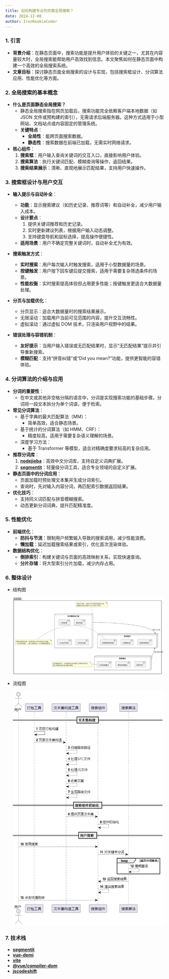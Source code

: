 ```yaml
---
title: 如何构建专业的页面全局搜索？
date: 2024-12-08
author: IronRookieCoder
---
```


### 1. 引言

- **背景介绍**：在静态页面中，搜索功能是提升用户体验的关键之一，尤其在内容量较大时，全局搜索能帮助用户高效找到信息。本文聚焦如何在静态页面中构建一个高效的全局搜索系统。
- **文章目标**：探讨静态页面全局搜索的设计与实现，包括搜索框设计、分词算法应用、性能优化等方面。

### 2. 全局搜索的基本概念

- **什么是页面静态全局搜索？**
  - 静态全局搜索指在网页加载后，搜索功能完全依赖客户端本地数据（如 JSON 文件或预构建的索引），无需请求后端服务器。这种方式适用于小型网站、文档站点或内容固定的管理系统。
  - **关键特点**：
    - **全局性**：能跨页面搜索数据。
    - **静态性**：搜索数据在前端已加载，无需实时网络请求。
- **核心组件**：
  1. **搜索框**：用户输入查询关键词的交互入口，直接影响用户体验。
  2. **搜索算法**：执行关键词匹配、模糊查询等操作，返回结果。
  3. **搜索结果展示**：清晰、直观地展示匹配结果，支持用户快速操作。

### 3. 搜索框设计与用户交互

- **输入提示与自动补全**：
  - **功能**：显示搜索建议（如历史记录、推荐词等）和自动补全，减少用户输入成本。
  - **设计要点**：
    1. 提供关键词推荐和历史记录。
    2. 实时更新建议列表，根据用户输入动态调整。
    3. 支持键盘导航和鼠标选择，提高操作便捷性。
  - **适用场景**：用户不确定完整关键词时，自动补全尤为有效。
- **搜索触发方式**：

  - **实时搜索**：用户每次输入时触发搜索，适用于小型数据量的场景。
  - **按键触发**：用户按下回车键后提交搜索，适用于需要复杂筛选条件的场景。
  - **性能权衡**：实时搜索提高体验但占用更多性能；按键触发更适合大数据量处理。

- **分页与加载优化**：

  - 分页显示：适合大数据量时的搜索结果展示。
  - 无限滚动：加载用户当前可见范围的内容，提升交互流畅性。
  - 虚拟滚动：通过虚拟 DOM 技术，只渲染用户视野中的结果。

- **错误处理与容错机制**：
  - **友好提示**：当用户输入错误或无匹配结果时，显示“无匹配结果”提示并引导重新搜索。
  - **模糊匹配**：支持“拼音纠错”或“Did you mean?”功能，提供更智能的容错体验。

### 4. 分词算法的介绍与应用

- **分词的重要性**：
  - 在中文或其他非空格分隔的语言中，分词是实现搜索功能的基础步骤。分词将一段文本拆分为单个词语，便于检索。
- **常见分词算法**：
  - 基于字典的最大匹配算法（MM）：
    - 简单高效，适合静态场景。
  - 基于统计的分词算法（如 HMM、CRF）：
    - 精度较高，适用于需要复杂语义理解的场景。
  - 深度学习方法：
    - 基于 Transformer 等模型，适合对精确度要求较高的复杂应用。
- **推荐分词库**：
  1. **[nodejieba](https://www.npmjs.com/package/nodejieba)**：高效中文分词库，支持自定义词典扩展。
  2. **[segmentit](https://www.npmjs.com/package/segmentit)**：轻量级分词工具，适合专业领域的自定义扩展。
- **静态页面中的分词应用**：
  - 页面加载时预处理文本集并生成分词索引。
  - 查询时，先对输入内容分词，再匹配索引数据返回结果。
- **优化技巧**：
  - 支持同义词匹配与拼音模糊搜索。
  - 动态更新分词词典，提升匹配精准度。

### 5. 性能优化

- **前端优化**：
  - **防抖与节流**：限制用户频繁输入导致的搜索调用，减少性能浪费。
  - **懒加载**：延迟加载搜索结果或索引，优化首次渲染体验。
- **数据结构优化**：
  - **倒排索引**：构建关键词与页面的高效映射关系，实现快速查询。
  - **分片存储**：将大型索引分片加载，减少内存占用。

### 6. 整体设计

- 结构图

  ![image-20241208222742157](./images/全局搜索结构图.png)

- 流程图

  ![image-20241208222721027](./images/全局搜索流程图.png)

### 7. 技术栈

- **[segmentit](https://www.npmjs.com/package/segmentit)**
- **[vue-demi](https://www.npmjs.com/package/vue-demi)**
- **[vite](https://www.npmjs.com/package/vite)**
- **[@vue/compiler-dom](https://www.npmjs.com/package/@vue/compiler-dom)**
- **[jscodeshift](https://www.npmjs.com/package/jscodeshift)**
